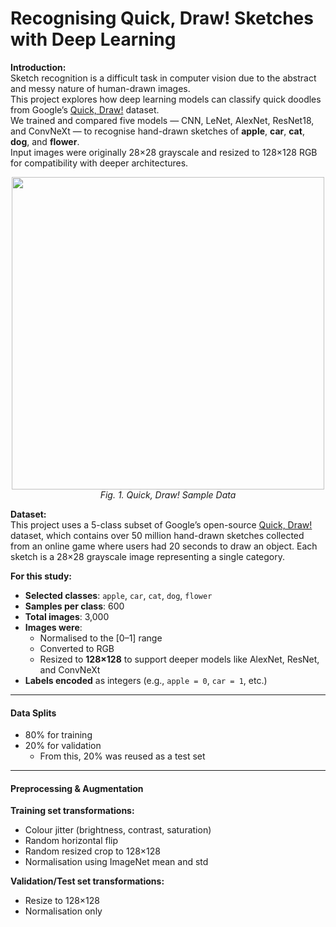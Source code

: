 # Recognising Quick, Draw! Sketches with Deep Learning

**Introduction:**  
Sketch recognition is a difficult task in computer vision due to the abstract and messy nature of human-drawn images.  
This project explores how deep learning models can classify quick doodles from Google’s [Quick, Draw!](https://quickdraw.withgoogle.com/data) dataset.  
We trained and compared five models — CNN, LeNet, AlexNet, ResNet18, and ConvNeXt — to recognise hand-drawn sketches of **apple**, **car**, **cat**, **dog**, and **flower**.  
Input images were originally 28×28 grayscale and resized to 128×128 RGB for compatibility with deeper architectures.

<p align="center">
  <img src="https://github.com/user-attachments/assets/fd38b150-ee45-4a2a-b5ec-73bcfca38bfa" width="500"/>
  <br>
  <em>Fig. 1. Quick, Draw! Sample Data</em>
</p>

**Dataset:**  
This project uses a 5-class subset of Google’s open-source [Quick, Draw!](https://quickdraw.withgoogle.com/data) dataset, which contains over 50 million hand-drawn sketches collected from an online game where users had 20 seconds to draw an object. Each sketch is a 28×28 grayscale image representing a single category.

**For this study:**
- **Selected classes**: `apple`, `car`, `cat`, `dog`, `flower`
- **Samples per class**: 600
- **Total images**: 3,000
- **Images were**:
  - Normalised to the [0–1] range  
  - Converted to RGB  
  - Resized to **128×128** to support deeper models like AlexNet, ResNet, and ConvNeXt
- **Labels encoded** as integers (e.g., `apple = 0`, `car = 1`, etc.)

---

#### Data Splits

- 80% for training  
- 20% for validation  
  - From this, 20% was reused as a test set

---

#### Preprocessing & Augmentation

**Training set transformations:**
- Colour jitter (brightness, contrast, saturation)  
- Random horizontal flip  
- Random resized crop to 128×128  
- Normalisation using ImageNet mean and std

**Validation/Test set transformations:**
- Resize to 128×128  
- Normalisation only


